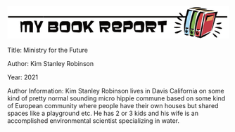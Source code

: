 ![](https://raw.githubusercontent.com/tombetthauser/bookreport-ministryforthefuture/main/assets/banner-2.png)

Title: Ministry for the Future

Author: Kim Stanley Robinson

Year: 2021

Author Information: Kim Stanley Robinson lives in Davis California on some kind of pretty normal sounding micro hippie commune based on some kind of European community where people have their own houses but shared spaces like a playground etc. He has 2 or 3 kids and his wife is an accomplished environmental scientist specializing in water.